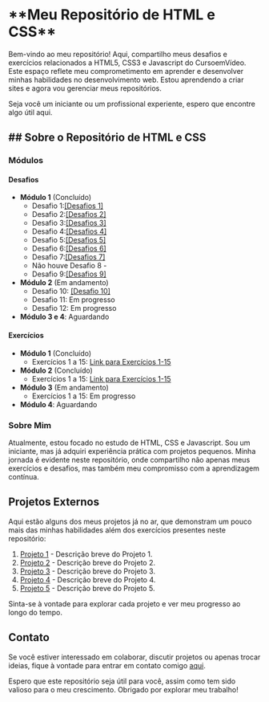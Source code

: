 <h1>**Meu Repositório de HTML e CSS**</h1>
 
<p>Bem-vindo ao meu repositório! Aqui, compartilho meus desafios e exercícios relacionados a HTML5, CSS3 e Javascript do CursoemVídeo. Este espaço reflete meu comprometimento em aprender e desenvolver minhas habilidades no desenvolvimento web. Estou aprendendo a criar sites e agora vou gerenciar meus repositórios.</p>

<p>Seja você um iniciante ou um profissional experiente, espero que encontre algo útil aqui.</p> 

<h2>## Sobre o Repositório de HTML e CSS</h2>

### Módulos

#### Desafios
- **Módulo 1** (Concluído)
  - Desafio 1:<a href="https://github.com/robertdouglasaimon/html-css/tree/main/desafios/modulo-01%20CONCLUIDO/d001%20%20CONCLUIDO/index.html">[Desafios 1]</a>
  - Desafio 2:<a href="https://github.com/robertdouglasaimon/html-css/tree/main/desafios/modulo-01%20CONCLUIDO/d002%20%20CONCLUIDO/index.html">[Desafios 2]</a>
  - Desafio 3:<a href="https://github.com/robertdouglasaimon/html-css/blob/main/desafios/modulo-01%20CONCLUIDO/d003%20CONCLUIDO/index.html">[Desafios 3]</a>
  - Desafio 4:<a href="https://github.com/robertdouglasaimon/html-css/tree/main/desafios/modulo-01%20CONCLUIDO/d004%20%20CONCLUIDO">[Desafios 4]</a>
  - Desafio 5:<a href="https://github.com/robertdouglasaimon/html-css/tree/main/desafios/modulo-01%20CONCLUIDO/d005%20%20CONCLUIDO">[Desafios 5]</a>
  - Desafio 6:<a href="https://github.com/robertdouglasaimon/html-css/tree/main/desafios/modulo-01%20CONCLUIDO/d006%20%20CONCLUIDO/Desafio-tags%20(CONCLUIDO)">[Desafios 6]</a>
  - Desafio 7:<a href="https://github.com/robertdouglasaimon/html-css/tree/main/desafios/modulo-01%20CONCLUIDO/d007%20%20CONCLUIDO/imagens">[Desafios 7]</a>
  - Não houve Desafio 8 -
  - Desafio 9:<a href="https://github.com/robertdouglasaimon/html-css/blob/main/desafios/modulo-01%20CONCLUIDO/d009%20CONCLUIDO/SO%20ABRIR%20O%20INDEX%20(CONCLUIDO)/index.html">[Desafios 9]</a>
- **Módulo 2** (Em andamento)
  - Desafio 10: <a href="https://github.com/robertdouglasaimon/html-css/tree/main/desafios/modulo-02/d010%20CONCLUIDO/DESAFIO%2010%20(CONCLUIDO)/index.html">[Desafio 10]</a> 
  - Desafio 11: Em progresso
  - Desafio 12: Em progresso
- **Módulo 3 e 4**: Aguardando

#### Exercícios
- **Módulo 1** (Concluído)
  - Exercícios 1 a 15: [Link para Exercícios 1-15](./exercicios/modulo1)
- **Módulo 2** (Concluído)
  - Exercícios 1 a 15: [Link para Exercícios 1-15](./exercicios/modulo2)
- **Módulo 3** (Em andamento)
  - Exercícios 1 a 15: Em progresso
- **Módulo 4**: Aguardando

### Sobre Mim

Atualmente, estou focado no estudo de HTML, CSS e Javascript. Sou um iniciante, mas já adquiri experiência prática com projetos pequenos. Minha jornada é evidente neste repositório, onde compartilho não apenas meus exercícios e desafios, mas também meu compromisso com a aprendizagem contínua.

## Projetos Externos

Aqui estão alguns dos meus projetos já no ar, que demonstram um pouco mais das minhas habilidades além dos exercícios presentes neste repositório:

1. [Projeto 1](#) - Descrição breve do Projeto 1.
2. [Projeto 2](#) - Descrição breve do Projeto 2.
3. [Projeto 3](#) - Descrição breve do Projeto 3.
4. [Projeto 4](#) - Descrição breve do Projeto 4.
5. [Projeto 5](#) - Descrição breve do Projeto 5.

Sinta-se à vontade para explorar cada projeto e ver meu progresso ao longo do tempo.

## Contato

Se você estiver interessado em colaborar, discutir projetos ou apenas trocar ideias, fique à vontade para entrar em contato comigo [aqui](#).

Espero que este repositório seja útil para você, assim como tem sido valioso para o meu crescimento. Obrigado por explorar meu trabalho!